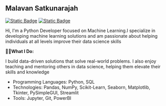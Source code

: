 ## Malavan Satkunarajah
[![Static Badge](https://img.shields.io/badge/malavansa-blue?logo=LinkedIn)](https://www.linkedin.com/in/malavansa/)  [![Static Badge](https://img.shields.io/badge/Bye_me_a_Coffee-black?logo=buymeacoffee&logoColor=black&labelColor=yellow)](https://buymeacoffee.com/malavan)

Hi, I'm a Python Developer focused on Machine Learning.I specialize in developing machine learning solutions and am passionate about helping individuals at all levels improve their data science skills

👨‍💻**What I Do:**

I build data-driven solutions that solve real-world problems. I also enjoy teaching and mentoring others in data science, helping them elevate their skills and knowledge

- Programming Languages:
Python, SQL
- Technologies:
Pandas, NumPy, Scikit-Learn, Seaborn, Matplotlib, Tkinter, PySimpleGUI, Streamlit
- Tools:
Jupyter, Git, PowerBI
<!--
**malavansa/malavansa** is a ✨ _special_ ✨ repository because its `README.md` (this file) appears on your GitHub profile.

Here are some ideas to get you started:

- 🔭 I’m currently working on ...
- 🌱 I’m currently learning ...
- 👯 I’m looking to collaborate on ...
- 🤔 I’m looking for help with ...
- 💬 Ask me about ...
- 📫 How to reach me: ...
- 😄 Pronouns: ...
- ⚡ Fun fact: ...
-->
